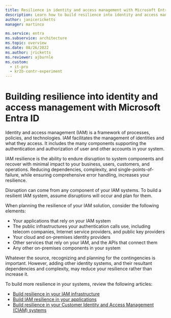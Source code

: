 ```yaml
---
title: Resilience in identity and access management with Microsoft Entra ID
description: Learn how to build resilience into identity and access management. Resilience helps endure disruption to system components and recover with minimal effort.
author: janicericketts
manager: martinco

ms.service: entra
ms.subservice: architecture
ms.topic: overview
ms.date: 08/26/2022
ms.author: jricketts
ms.reviewer: ajburnle
ms.custom:
  - it-pro
  - kr2b-contr-experiment
---
```


# Building resilience into identity and access management with Microsoft Entra ID

Identity and access management (IAM) is a framework of processes, policies, and technologies. IAM facilitates the management of identities and what they access. It includes the many components supporting the authentication and authorization of user and other accounts in your system.

IAM resilience is the ability to endure disruption to system components and recover with minimal impact to your business, users, customers, and operations. Reducing dependencies, complexity, and single-points-of-failure, while ensuring comprehensive error handling, increases your resilience.

Disruption can come from any component of your IAM systems. To build a resilient IAM system, assume disruptions will occur and plan for them.

When planning the resilience of your IAM solution, consider the following elements:

* Your applications that rely on your IAM system
* The public infrastructures your authentication calls use, including telecom companies, Internet service providers, and public key providers
* Your cloud and on-premises identity providers
* Other services that rely on your IAM, and the APIs that connect them
* Any other on-premises components in your system

Whatever the source, recognizing and planning for the contingencies is important. However, adding other identity systems, and their resultant dependencies and complexity, may reduce your resilience rather than increase it.

To build more resilience in your systems, review the following articles:

* [Build resilience in your IAM infrastructure](resilience-in-infrastructure.md)
* [Build IAM resilience in your applications](resilience-app-development-overview.md)
* [Build resilience in your Customer Identity and Access Management (CIAM) systems](resilience-b2c.md)
